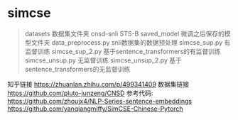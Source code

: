 # simcse

> datasets		数据集文件夹
   > cnsd-snli
   > STS-B
> saved_model		微调之后保存的模型文件夹
  data_preprocess.py	snli数据集的数据预处理
  simcse_sup.py		有监督训练
  simcse_sup_2.py  基于sentence_transformers的有监督训练
  simcse_unsup.py	无监督训练
  simcse_unsup_2.py 基于sentence_transformers的无监督训练
  
  知乎链接
  https://zhuanlan.zhihu.com/p/499341409
  数据集链接
  https://github.com/pluto-junzeng/CNSD
  参考代码:
  https://github.com/zhoujx4/NLP-Series-sentence-embeddings
  https://github.com/yanqiangmiffy/SimCSE-Chinese-Pytorch
